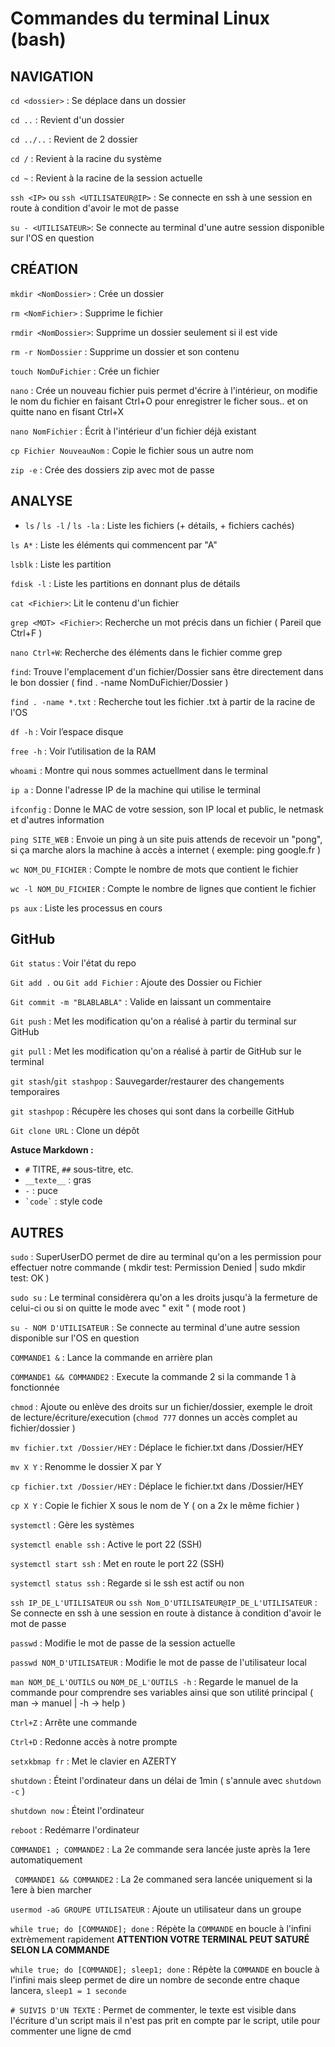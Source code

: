 # Commandes du terminal Linux (bash)
  
## NAVIGATION
  `cd <dossier>` : Se déplace dans un dossier
  
  `cd ..` : Revient d'un dossier
  
  `cd ../..` : Revient de 2 dossier
  
  `cd /` : Revient à la racine du système

  `cd ~` : Revient à la racine de la session actuelle
  
  `ssh <IP>` ou `ssh <UTILISATEUR@IP>` : Se connecte en ssh à une session en route à condition d'avoir le mot de passe
  
  `su - <UTILISATEUR>`: Se connecte au terminal d'une autre session disponible sur l'OS en question
  
## CRÉATION
  `mkdir <NomDossier>` : Crée un dossier

  `rm <NomFichier>` : Supprime le fichier
  
  `rmdir <NomDossier>`: Supprime un dossier seulement si il est vide 
  
  `rm -r NomDossier` : Supprime un dossier et son contenu 
  
  `touch NomDuFichier` : Crée un fichier 
  
  `nano` : Crée un nouveau fichier puis permet d'écrire à l'intérieur, on modifie le nom du fichier en faisant Ctrl+O pour enregistrer le ficher sous.. et on quitte nano en fisant Ctrl+X 
  
  `nano NomFichier` : Écrit à l'intérieur d'un fichier déjà existant 
  
  `cp Fichier NouveauNom` : Copie le fichier sous un autre nom  
  
  `zip -e` : Crée des dossiers zip avec mot de passe 

## ANALYSE
  - `ls` / `ls -l` / `ls -la` : Liste les fichiers (+ détails, + fichiers cachés)

  `ls A*` : Liste les éléments qui commencent par "A"
  
  `lsblk` : Liste les partition 
  
  `fdisk -l` : Liste les partitions en donnant plus de détails 
  
  `cat <Fichier>`: Lit le contenu d'un fichier
  
  `grep <MOT> <Fichier>`: Recherche un mot précis dans un fichier ( Pareil que Ctrl+F )
  
  `nano Ctrl+W`: Recherche des éléments dans le fichier comme grep
  
  `find`: Trouve l'emplacement d'un fichier/Dossier sans être directement dans le bon dossier ( find . -name NomDuFichier/Dossier )
  
  `find . -name *.txt` : Recherche tout les fichier .txt à partir de la racine de l'OS 

  `df -h` : Voir l’espace disque

  `free -h` : Voir l’utilisation de la RAM

  `whoami` : Montre qui nous sommes actuellment dans le terminal 

  `ip a` : Donne l'adresse IP de la machine qui utilise le terminal 
  
  `ifconfig` : Donne le MAC de votre session, son IP local et public, le netmask et d'autres information  

  `ping SITE_WEB` : Envoie un ping à un site puis attends de recevoir un "pong", si ça marche alors la machine à accès a internet ( exemple: ping google.fr ) 

  `wc NOM_DU_FICHIER` : Compte le nombre de mots que contient le fichier 

  `wc -l NOM_DU_FICHIER` : Compte le nombre de lignes que contient le fichier 

  `ps aux` : Liste les processus en cours

## GitHub
  `Git status` : Voir l'état du repo 

  `Git add .` ou `Git add Fichier` : Ajoute des Dossier ou Fichier

  `Git commit -m "BLABLABLA"` : Valide en laissant un commentaire

  `Git push` : Met les modification qu'on a réalisé à partir du terminal sur GitHub

  `git pull` : Met les modification qu'on a réalisé à partir de GitHub sur le terminal

  `git stash`/`git stashpop` : Sauvegarder/restaurer des changements temporaires 

  `git stashpop` : Récupère les choses qui sont dans la corbeille GitHub

  `Git clone URL` : Clone un dépôt

**Astuce Markdown :**
- `#` TITRE, `##` sous-titre, etc.
- `__texte__` : gras
- `-` : puce
- `` `code` `` : style code

## AUTRES
  `sudo` : SuperUserDO permet de dire au terminal qu'on a les permission pour effectuer notre commande ( mkdir test: Permission Denied | sudo mkdir test: OK ) 

  `sudo su` : Le terminal considèrera qu'on a les droits jusqu'à la fermeture de celui-ci ou si on quitte le mode avec " exit " ( mode root )

  `su - NOM D'UTILISATEUR` : Se connecte au terminal d'une autre session disponible sur l'OS en question 

  `COMMANDE1 &` : Lance la commande en arrière plan  

  `COMMANDE1 && COMMANDE2` : Execute la commande 2 si la commande 1 à fonctionnée

  `chmod` : Ajoute ou enlève des droits sur un fichier/dossier, exemple le droit de lecture/écriture/execution (`chmod 777` donnes un accès complet au fichier/dossier )

  `mv fichier.txt /Dossier/HEY` : Déplace le fichier.txt dans /Dossier/HEY

  `mv X Y` : Renomme le dossier X par Y

  `cp fichier.txt /Dossier/HEY` : Déplace le fichier.txt dans /Dossier/HEY

  `cp X Y` : Copie le fichier X sous le nom de Y ( on a 2x le même fichier )

  `systemctl` : Gère les systèmes 

  `systemctl enable ssh` : Active le port 22 (SSH) 

  `systemctl start ssh` : Met en route le port 22 (SSH)

  `systemctl status ssh` : Regarde si le ssh est actif ou non 

  `ssh IP_DE_L'UTILISATEUR` ou `ssh Nom_D'UTILISATEUR@IP_DE_L'UTILISATEUR` : Se connecte en ssh à une session en route à distance à condition d'avoir le mot de passe

  `passwd` : Modifie le mot de passe de la session actuelle

  `passwd NOM_D'UTILISATEUR` : Modifie le mot de passe de l'utilisateur local 

  `man NOM_DE_L'OUTILS` ou `NOM_DE_L'OUTILS -h` : Regarde le manuel de la commande pour comprendre ses variables ainsi que son utilité principal ( man -> manuel | -h -> help ) 

  `Ctrl+Z` : Arrête une commande

  `Ctrl+D` : Redonne accès à notre prompte

  `setxkbmap fr` : Met le clavier en AZERTY

  `shutdown` : Éteint l'ordinateur dans un délai de 1min ( s'annule avec `shutdown -c` )

  `shutdown now` : Éteint l'ordinateur 

  `reboot` : Redémarre l'ordinateur 
  
  `COMMANDE1 ; COMMANDE2` : La 2e commande sera lancée juste après la 1ere automatiquement

  ` COMMANDE1 && COMMANDE2` : La 2e commaned sera lancée uniquement si la 1ere à bien marcher  

  `usermod -aG GROUPE UTILISATEUR` : Ajoute un utilisateur dans un groupe  

  `while true; do [COMMANDE]; done` : Répète la `COMMANDE` en boucle à l'infini extrèmement rapidement **ATTENTION VOTRE TERMINAL PEUT SATURÉ SELON LA COMMANDE**

  `while true; do [COMMANDE]; sleep1; done` : Répète la `COMMANDE` en boucle à l'infini mais sleep permet de dire un nombre de seconde entre chaque lancera, `sleep1 = 1 seconde`

  `# SUIVIS D'UN TEXTE` : Permet de commenter, le texte est visible dans l'écriture d'un script mais il n'est pas prit en compte par le script, utile pour commenter une ligne de cmd 
